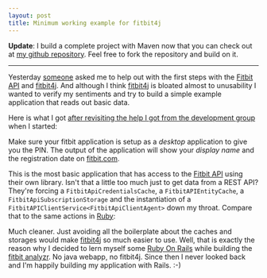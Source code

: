 ```yaml
---
layout: post
title: Minimum working example for fitbit4j
---
```


**Update**: I build a complete project with Maven now that you can check
out at [my github repository][7]. Feel free to
fork the repository and build on it.

----

Yesterday [someone][0] asked me to help out with the first steps with
the [Fitbit API][1] and [fitbit4j][2]. And although I think
[fitbit4j][2] is bloated almost to unusability I wanted to verify my
sentiments and try to build a simple example application that reads out
basic data.

Here is what I got [after revisiting the help I got from the development
group][3] when I started:

<script src="https://gist.github.com/2829240.js?file=FitbitConsoleApplication.java"></script>

Make sure your fitbit application is setup as a *desktop* application to
give you the PIN. The output of the application will show your *display
name* and the registration date on [fitbit.com][4].

This is the most basic application that has access to the [Fitbit
API][1] using their own library. Isn't that a little too much just to
get data from a REST API? They're forcing a `FitbitApiCredentialsCache`,
a `FitbitAPIEntityCache`, a `FitbitApiSubscriptionStorage` and the
instantiation of a `FitbitAPIClientService<FitbitApiClientAgent>` down
my throat. Compare that to the same actions in [Ruby][5]:

<script src="https://gist.github.com/2829240.js?file=fitbit_console_application.rb"></script>

Much cleaner. Just avoiding all the boilerplate about the caches and
storages would make [fitbit4j][2] so much easier to use. Well, that is
exactly the reason why I decided to lern myself some [Ruby On Rails][5]
while building the [fitbit analyzr][6]. No java webapp, no fitbit4j.
Since then I never looked back and I'm happily building my application
with Rails. :-)

[0]: http://orange.imlab.cc/
[1]: http://dev.fitbit.com/
[2]: https://github.com/Fitbit/fitbit4j
[3]: https://groups.google.com/d/topic/fitbit-api/9Y6IANPM5qU/discussion
[4]: http://fitbit.com/
[5]: http://rubyonrails.org/
[6]: http://fitbitanalyzr.heroku.com/
[7]: https://github.com/MoriTanosuke/fitbit-cli-example

